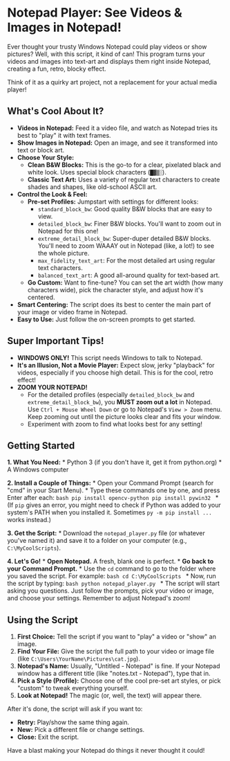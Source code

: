 # Notepad Player: See Videos & Images in Notepad!

Ever thought your trusty Windows Notepad could play videos or show pictures? Well, with this script, it kind of can! This program turns your videos and images into text-art and displays them right inside Notepad, creating a fun, retro, blocky effect.

Think of it as a quirky art project, not a replacement for your actual media player!

## What's Cool About It?

*   **Videos in Notepad:** Feed it a video file, and watch as Notepad tries its best to "play" it with text frames.
*   **Show Images in Notepad:** Open an image, and see it transformed into text or block art.
*   **Choose Your Style:**
    *   **Clean B&W Blocks:** This is the go-to for a clear, pixelated black and white look. Uses special block characters (`█▓▒░`).
    *   **Classic Text Art:** Uses a variety of regular text characters to create shades and shapes, like old-school ASCII art.
*   **Control the Look & Feel:**
    *   **Pre-set Profiles:** Jumpstart with settings for different looks:
        *   `standard_block_bw`: Good quality B&W blocks that are easy to view.
        *   `detailed_block_bw`: Finer B&W blocks. You'll want to zoom out in Notepad for this one!
        *   `extreme_detail_block_bw`: Super-duper detailed B&W blocks. You'll need to zoom WAAAY out in Notepad (like, a lot!) to see the whole picture.
        *   `max_fidelity_text_art`: For the most detailed art using regular text characters.
        *   `balanced_text_art`: A good all-around quality for text-based art.
    *   **Go Custom:** Want to fine-tune? You can set the art width (how many characters wide), pick the character style, and adjust how it's centered.
*   **Smart Centering:** The script does its best to center the main part of your image or video frame in Notepad.
*   **Easy to Use:** Just follow the on-screen prompts to get started.

## Super Important Tips!

*   **WINDOWS ONLY!** This script needs Windows to talk to Notepad.
*   **It's an Illusion, Not a Movie Player:** Expect slow, jerky "playback" for videos, especially if you choose high detail. This is for the cool, retro effect!
*   **ZOOM YOUR NOTEPAD!**
    *   For the detailed profiles (especially `detailed_block_bw` and `extreme_detail_block_bw`), you **MUST zoom out a lot** in Notepad. Use `Ctrl + Mouse Wheel Down` or go to Notepad's `View > Zoom` menu. Keep zooming out until the picture looks clear and fits your window.
    *   Experiment with zoom to find what looks best for any setting!

## Getting Started

**1. What You Need:**
    *   Python 3 (if you don't have it, get it from python.org)
    *   A Windows computer

**2. Install a Couple of Things:**
    *   Open your Command Prompt (search for "cmd" in your Start Menu).
    *   Type these commands one by one, and press Enter after each:
        ```bash
        pip install opencv-python
        pip install pywin32
        ```
    *   (If `pip` gives an error, you might need to check if Python was added to your system's PATH when you installed it. Sometimes `py -m pip install ...` works instead.)

**3. Get the Script:**
    *   Download the `notepad_player.py` file (or whatever you've named it) and save it to a folder on your computer (e.g., `C:\MyCoolScripts`).

**4. Let's Go!**
    *   **Open Notepad.** A fresh, blank one is perfect.
    *   **Go back to your Command Prompt.**
    *   Use the `cd` command to go to the folder where you saved the script. For example:
        ```bash
        cd C:\MyCoolScripts
        ```
    *   Now, run the script by typing:
        ```bash
        python notepad_player.py
        ```
    *   The script will start asking you questions. Just follow the prompts, pick your video or image, and choose your settings. Remember to adjust Notepad's zoom!

## Using the Script

1.  **First Choice:** Tell the script if you want to "play" a video or "show" an image.
2.  **Find Your File:** Give the script the full path to your video or image file (like `C:\Users\YourName\Pictures\cat.jpg`).
3.  **Notepad's Name:** Usually, "Untitled - Notepad" is fine. If your Notepad window has a different title (like "notes.txt - Notepad"), type that in.
4.  **Pick a Style (Profile):** Choose one of the cool pre-set art styles, or pick "custom" to tweak everything yourself.
5.  **Look at Notepad!** The magic (or, well, the text) will appear there.

After it's done, the script will ask if you want to:
*   **Retry:** Play/show the same thing again.
*   **New:** Pick a different file or change settings.
*   **Close:** Exit the script.

Have a blast making your Notepad do things it never thought it could!
